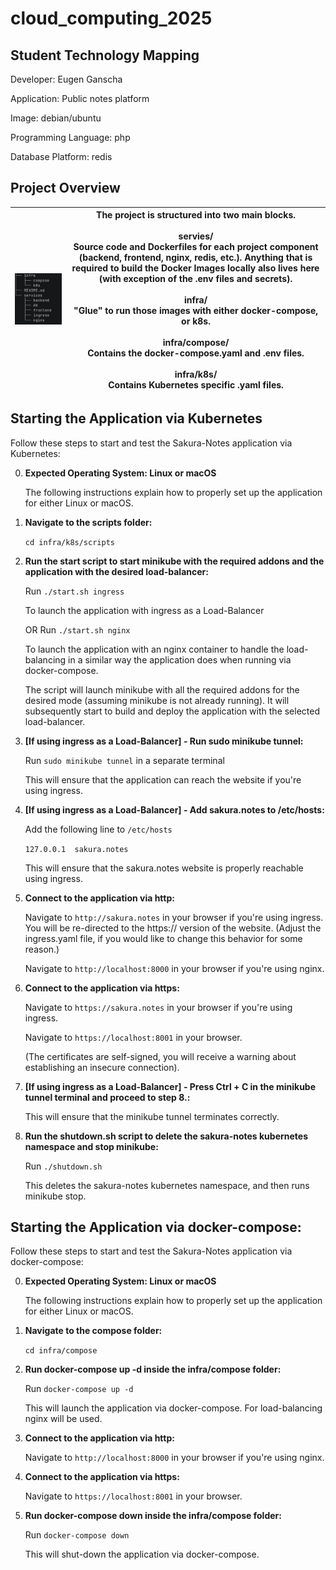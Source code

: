 # cloud_computing_2025

## Student Technology Mapping

Developer: Eugen Ganscha

Application: Public notes platform

Image: debian/ubuntu

Programming Language: php

Database Platform: redis

## Project Overview

| <img src="./readme_imgs/Project-Structure-Tree.png" width="350"> | The project is structured into two main blocks.<br><br>servies/<br>Source code and Dockerfiles for each project component (backend, frontend, nginx, redis, etc.). Anything that is required to build the Docker Images locally also lives here (with exception of the .env files and secrets).<br><br>infra/<br>"Glue" to run those images with either docker-compose, or k8s.<br><br>infra/compose/<br>Contains the docker-compose.yaml and .env files.<br><br>infra/k8s/<br>Contains Kubernetes specific .yaml files.|
|---|---|

## Starting the Application via Kubernetes

Follow these steps to start and test the Sakura-Notes application via Kubernetes:

0. **Expected Operating System: Linux or macOS**

    The following instructions explain how to properly set up the application for either Linux or macOS.

1. **Navigate to the scripts folder:**

   `cd infra/k8s/scripts`

2. **Run the start script to start minikube with the required addons and the application with the desired load-balancer:**

   Run `./start.sh ingress`

   To launch the application with ingress as a Load-Balancer

   OR Run `./start.sh nginx`

   To launch the application with an nginx container to handle the load-balancing in a similar way the application does when running via docker-compose.

   The script will launch minikube with all the required addons for the desired mode (assuming minikube is not already running).
   It will subsequently start to build and deploy the application with the selected load-balancer.

3. **[If using ingress as a Load-Balancer] - Run sudo minikube tunnel:**

    Run `sudo minikube tunnel` in a separate terminal

    This will ensure that the application can reach the website if you're using ingress.

4. **[If using ingress as a Load-Balancer] - Add sakura.notes to /etc/hosts:**
    
    Add the following line to `/etc/hosts`
    
    `127.0.0.1  sakura.notes`
    
    This will ensure that the sakura.notes website is properly reachable using ingress.

5. **Connect to the application via http:**

    Navigate to `http://sakura.notes` in your browser if you're using ingress. You will be re-directed to the https:// version of the website.
    (Adjust the ingress.yaml file, if you would like to change this behavior for some reason.)
    
    Navigate to `http://localhost:8000` in your browser if you're using nginx.

6. **Connect to the application via https:**

    Navigate to `https://sakura.notes` in your browser if you're using ingress.
    
    Navigate to `https://localhost:8001` in your browser.

    (The certificates are self-signed, you will receive a warning about establishing an insecure connection).

7. **[If using ingress as a Load-Balancer] - Press Ctrl + C in the minikube tunnel terminal and proceed to step 8.:**
    
    This will ensure that the minikube tunnel terminates correctly.

8. **Run the shutdown.sh script to delete the sakura-notes kubernetes namespace and stop minikube:**

    Run `./shutdown.sh`
    
    This deletes the sakura-notes kubernetes namespace, and then runs minikube stop.

## Starting the Application via docker-compose:

Follow these steps to start and test the Sakura-Notes application via docker-compose:

0. **Expected Operating System: Linux or macOS**

    The following instructions explain how to properly set up the application for either Linux or macOS.

1. **Navigate to the compose folder:**

   `cd infra/compose`

2. **Run docker-compose up -d inside the infra/compose folder:**

    Run `docker-compose up -d`

    This will launch the application via docker-compose. For load-balancing nginx will be used.

3. **Connect to the application via http:**

    Navigate to `http://localhost:8000` in your browser if you're using nginx.

4. **Connect to the application via https:**

    Navigate to `https://localhost:8001` in your browser.

5. **Run docker-compose down inside the infra/compose folder:**

    Run `docker-compose down`

    This will shut-down the application via docker-compose.
